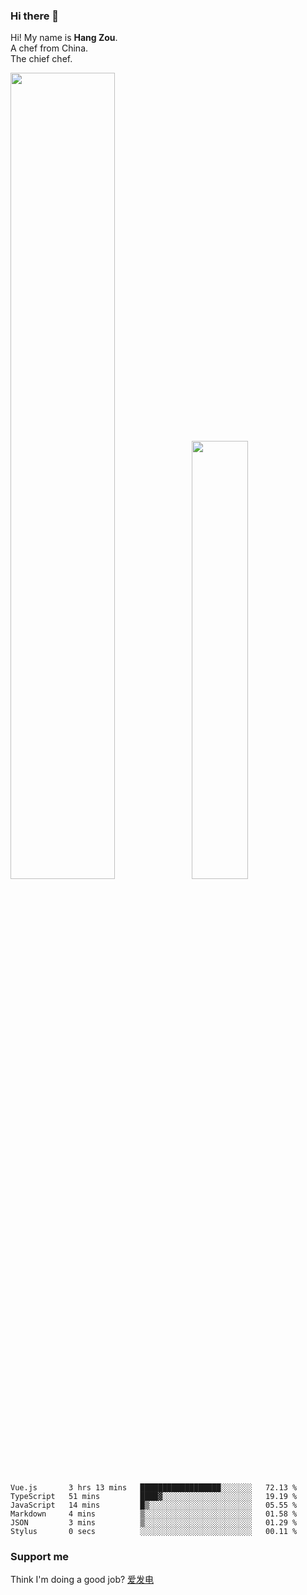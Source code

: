### Hi there 👋

Hi! My name is **Hang Zou**.  
A chef from China.  
The chief chef.

<img align="" width="57.5%" src="https://github-readme-stats.vercel.app/api?username=zouhangwithsweet&hide_title=true&hide_border=true&show_icons=true&include_all_commits=true&line_height=21" /><img align="" width="42.4%" src="https://github-readme-stats.vercel.app/api/top-langs/?username=zouhangwithsweet&hide_title=true&hide_border=true&layout=compact" />

<!--START_SECTION:waka-->

```text
Vue.js       3 hrs 13 mins   ██████████████████░░░░░░░   72.13 %
TypeScript   51 mins         ████▓░░░░░░░░░░░░░░░░░░░░   19.19 %
JavaScript   14 mins         █▒░░░░░░░░░░░░░░░░░░░░░░░   05.55 %
Markdown     4 mins          ▒░░░░░░░░░░░░░░░░░░░░░░░░   01.58 %
JSON         3 mins          ▒░░░░░░░░░░░░░░░░░░░░░░░░   01.29 %
Stylus       0 secs          ░░░░░░░░░░░░░░░░░░░░░░░░░   00.11 %
```

<!--END_SECTION:waka-->

### Support me

Think I'm doing a good job? [爱发电](https://afdian.net/@zouhangsweet)
